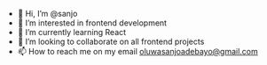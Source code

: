 - 👋 Hi, I’m @sanjo
- 👀 I’m interested in frontend development
- 🌱 I’m currently learning React 
- 💞️ I’m looking to collaborate on all frontend projects
- 📫 How to reach me on my email oluwasanjoadebayo@gmail.com

<!---
xtromenade/xtromenade is a ✨ special ✨ repository because its `README.md` (this file) appears on your GitHub profile.
You can click the Preview link to take a look at your changes.
--->
